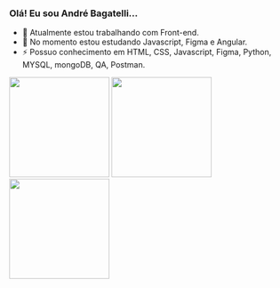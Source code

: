 ###  Olá! Eu sou André Bagatelli...


- 🔭 Atualmente estou trabalhando com Front-end.
- 🌱 No momento estou estudando Javascript, Figma e Angular.
- ⚡ Possuo conhecimento em HTML, CSS, Javascript, Figma, Python, MYSQL, mongoDB, QA, Postman.

<div>
  <img height="180em" src="https://github-readme-stats.vercel.app/api/top-langs/?username=andrebagatelli&hide_progress=false&theme=dark"></img>
  <img height="180em" src="https://github-readme-stats.vercel.app/api/top-langs/?username=andrebagatelli&hide_progress=false"></img>
  <img height="180em" src="https://github-readme-stats.vercel.app/api?username=andrebagatelli&show_icons=true&theme=dark"></img>
</div>
